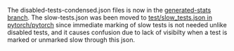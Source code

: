 The disabled-tests-condensed.json files is now in the [generated-stats branch](https://github.com/pytorch/test-infra/tree/generated-stats/stats).
The slow-tests.json was been moved to [test/slow_tests.json in pytorch/pytorch](https://github.com/pytorch/pytorch/blob/9d5c85c499fc03e774fd8173de73ee939ae0bed8/test/slow_tests.json#L1) since immediate marking of slow tests is not needed unlike disabled tests, and it causes confusion due to lack of visibilty when a test is marked or unmarked slow through this json.

